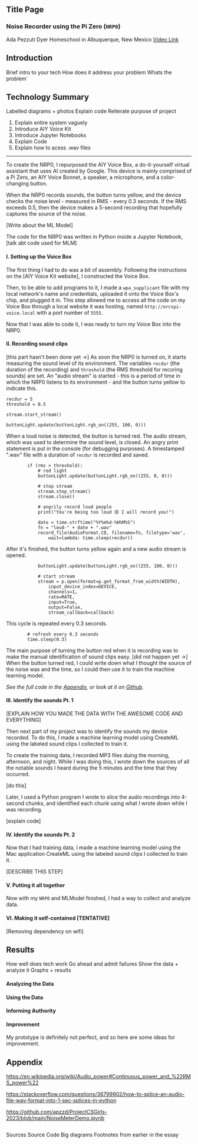 
## Title Page

### Noise Recorder using the Pi Zero (`NRP0`)

Ada Pezzuti Dyer
Homeschool in Albuquerque, New Mexico
[Video Link]()


## Introduction

Brief intro to your tech
How does it address your problem 
Whats the problem`



## Technology Summary

Labelled diagrams + photos
Explain code
Reiterate purpose of project

1. Explain entire system vaguely
2. Introduce AIY Voice Kit
3. Introduce Jupyter Notebooks
4. Explain Code
5. Explain how to acess .wav files

---

To create the NRP0, I repurposed the AIY Voice Box, a do-it-yourself virtual assistant that uses AI created by Google. This device is mainly comprised of a Pi Zero, an AIY Voice Bonnet, a speaker, a microphone, and a color-changing button. 

When the NRP0 records sounds, the button turns yellow, and the device checks the noise level - measured in RMS - every 0.3 seconds. If the RMS exceeds 0.5, then the device makes a 5-second recording that hopefully captures the source of the noise.

[Write about the ML Model]

The code for the NRP0 was written in Python inside a Jupyter Notebook, [talk abt code used for MLM]

#### I. Setting up the Voice Box

The first thing I had to do was a bit of assembly. Following the instructions on the [AIY Voice Kit website], I constructed the Voice Box.

Then, to be able to add programs to it, I made a `wpa_supplicant` file with my local network's name and credentials, uploaded it onto the Voice Box's chip, and plugged it in. This step allowed me to access all the code on my Voice Box through a local website it was hosting, named `http://orcspi-voice.local` with a port number of `5555`. 

Now that I was able to code it, I was ready to turn my Voice Box into the NRP0.

#### II. Recording sound clips

[this part hasn't been done yet ->] As soon the NRP0 is turned on, it starts measuring the sound level of its environment. The variables `recdur` (the duration of the recording) and `threshold` (the RMS threshold for recoring sounds) are set. An "audio stream" is started - this is a period of time in which the NRP0 listens to its environment - and the button turns yellow to indicate this.

```
recdur = 5
threshold = 0.5

stream.start_stream()

buttonLight.update(buttonLight.rgb_on((255, 100, 0)))
```

When a loud noise is detected, the button is turned red. The audio stream, which was used to determine the sound level, is closed. An angry print statement is put in the console (for debugging purposes). A timestamped ".wav" file with a duration of `recdur` is recorded and saved.

```
		if (rms > threshold):
            # red light
            buttonLight.update(buttonLight.rgb_on((255, 0, 0)))
            
            # stop stream
            stream.stop_stream()
            stream.close()
            
            # angrily record loud people 
            print("You're being too loud 😡 I will record you!")
            
            date = time.strftime("%Y%m%d-%H%M%S")
            fn = "loud-" + date + ".wav"
            record_file(AudioFormat.CD, filename=fn, filetype='wav',
                wait=lambda: time.sleep(recdur))
```

After it's finished, the button turns yellow again and a new audio stream is opened. 

```
			buttonLight.update(buttonLight.rgb_on((255, 100, 0)))
            
            # start stream
            stream = p.open(format=p.get_format_from_width(WIDTH),
                input_device_index=DEVICE,
                channels=1,
                rate=RATE,
                input=True,
                output=False,
                stream_callback=callback)
```

This cycle is repeated every 0.3 seconds.

```
		# refresh every 0.3 seconds 
        time.sleep(0.3)
```


The main purpose of turning the button red when it is recording was to make the manual identification of sound clips easy. [did not happen yet ->] When the button turned red, I could write down what I thought the source of the noise was and the time, so I could then use it to train the machine learning model. 

*See the full code in the [Appendix](##Appendix), or look at it on [Github](https://github.com/apzzd/ProjectCSGirls-2023/blob/main/NoiseMeterDemo.ipynb).*

#### III. Identify the sounds Pt. 1

[EXPLAIN HOW YOU MADE THE DATA WITH THE AWESOME CODE AND EVERYTHING]

Then next part of my project was to identify the sounds my device recorded. To do this, I made a machine learning model using CreateML using the labeled sound clips I collected to train it.

To create the training data, I recorded MP3 files duing the morning, afternoon, and night. While I was doing this, I wrote down the sources of all the notable sounds I heard during the 5 minutes and the time that they occurred.

[do this]

Later, I used a Python program I wrote to slice the audio recordings into 4-second chunks, and identified each chunk using what I wrote down while I was recording.

[explain code]

#### IV. Identify the sounds Pt. 2

Now that I had training data, I made a machine learning model using the Mac application CreateML using the labeled sound clips I collected to train it.



[DESCRIBE THIS STEP]

#### V. Putting it all together

Now with my `NRP0` and MLModel finished, I had a way to collect and analyze data.


#### VI. Making it self-contained [TENTATIVE]

[Removing dependency on wifi]

## Results

How well does tech work
Go ahead and admit failures
Show the data + analyze it
Graphs + results

#### Analyzing the Data

#### Using the Data

#### Informing Authority

#### Improvement

My prototype is definitely not perfect, and so here are some ideas for improvement.





## Appendix

https://en.wikipedia.org/wiki/Audio_power#Continuous_power_and_%22RMS_power%22

https://stackoverflow.com/questions/36799902/how-to-splice-an-audio-file-wav-format-into-1-sec-splices-in-python

https://github.com/apzzd/ProjectCSGirls-2023/blob/main/NoiseMeterDemo.ipynb

```

```

Sources
Source Code
Big diagrams
Footnotes from earlier in the essay

